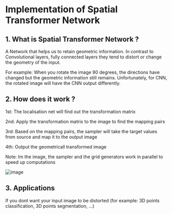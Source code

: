 # Implementation of Spatial Transformer Network 

## 1. What is Spatial Transformer Network ?
A Network that helps us to retain geometric information. In contrast to Convolutional layers, fully connected layers they tend to distort or change the geometry of the input.

For example: When you rotate the image 90 degrees, the directions have changed but the geometric information still remains. Unfortunately, for CNN, the rotated image will have the CNN output differently. 

## 2. How does it work ?
1st: The localisation net will find out the transformation matrix 

2nd: Apply the transformation matrix to the image to find the mapping pairs

3rd: Based on the mapping pairs, the sampler will take the target values from source and map it to the output image

4th: Output the geometricall transformed image  

Note: Im the image, the sampler and the grid generators work in parallel to speed up computations

![image](https://github.com/Mikyx-1/Computer-Vision-Models/assets/92131994/8c236b93-b3b0-406d-86da-9aa5971f3bfe)

## 3. Applications
If you dont want your input image to be distorted (for example: 3D points classification, 3D points segmentation, ...)
 
